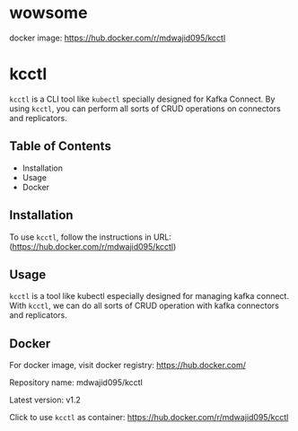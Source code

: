# wowsome

docker image: https://hub.docker.com/r/mdwajid095/kcctl

# kcctl

`kcctl` is a CLI tool like `kubectl` specially designed for Kafka Connect. By using `kcctl`, you can perform all sorts of CRUD operations on connectors and replicators.

## Table of Contents

- Installation
- Usage
- Docker

## Installation

To use `kcctl`, follow the instructions in URL: (https://hub.docker.com/r/mdwajid095/kcctl)

## Usage

`kcctl` is a tool like kubectl especially designed for managing kafka connect. With `kcctl`, we can do all sorts of CRUD operation with kafka connectors and replicators.

## Docker

For docker image, visit docker registry: https://hub.docker.com/

Repository name: mdwajid095/kcctl

Latest version: v1.2

Click to use `kcctl` as container: https://hub.docker.com/r/mdwajid095/kcctl
